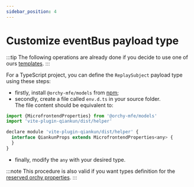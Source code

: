 ```yaml
---
sidebar_position: 4
---
```


# Customize eventBus payload type

:::tip
The following operations are already done if you decide to use one of ours [templates](../../templates/templates.md).
:::

For a TypeScript project, you can define the `ReplaySubject` payload type using these steps:

- firstly, install `@orchy-mfe/models` from [npm](https://npmjs.com);
- secondly, create a file called `env.d.ts` in your source folder.  
The file content should be equivalent to:

```javascript
import {MicrofrontendProperties} from '@orchy-mfe/models'
import 'vite-plugin-qiankun/dist/helper'

declare module 'vite-plugin-qiankun/dist/helper' {
  interface QiankunProps extends MicrofrontendProperties<any> {
  }
}
```

- finally, modify the `any` with your desired type.

:::note
This procedure is also valid if you want types definition for the [reserved orchy properties](../../documentation/wc-configuration/microPages.md#properties-injection).
:::